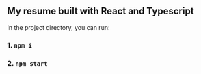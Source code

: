 ## My resume built with React and Typescript

In the project directory, you can run:

### 1. `npm i`
### 2. `npm start`